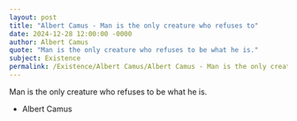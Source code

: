 ```yaml
---
layout: post
title: "Albert Camus - Man is the only creature who refuses to"
date: 2024-12-28 12:00:00 -0000
author: Albert Camus
quote: "Man is the only creature who refuses to be what he is."
subject: Existence
permalink: /Existence/Albert Camus/Albert Camus - Man is the only creature who refuses to
---
```


Man is the only creature who refuses to be what he is.

- Albert Camus
